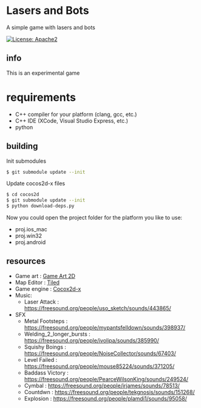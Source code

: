 # Lasers and Bots

A simple game with lasers and bots

[![License: Apache2](https://img.shields.io/badge/license-Apache%202-blue.svg)](/LICENSE)

## info

This is an experimental game

# requirements

- C++ compiler for your platform (clang, gcc, etc.)
- C++ IDE (XCode, Visual Studio Express, etc.)
- python

## building

Init submodules

```bash
$ git submodule update --init
```

Update cocos2d-x files

```bash
$ cd cocos2d
$ git submodule update --init
$ python download-deps.py
```

Now you could open the project folder for the platform you like to use:

- proj.ios_mac
- proj.win32
- proj.android

## resources

- Game art : [Game Art 2D](https://www.gameart2d.com/)
- Map Editor : [Tiled](https://www.mapeditor.org/)
- Game engine : [Cocox2d-x](https://cocos2d-x.org/)
- Music:
  - Laser Attack : https://freesound.org/people/uso_sketch/sounds/443865/
- SFX
  - Metal Footsteps : https://freesound.org/people/mypantsfelldown/sounds/398937/
  - Welding_2_longer_bursts : https://freesound.org/people/ivolipa/sounds/385990/  
  - Squishy Boings : https://freesound.org/people/NoiseCollector/sounds/67403/
  - Level Failed : https://freesound.org/people/mouse85224/sounds/371205/
  - Baddass Victory : https://freesound.org/people/PearceWilsonKing/sounds/249524/
  - Cymbal : https://freesound.org/people/irjames/sounds/78513/
  - Countdwn : https://freesound.org/people/tekgnosis/sounds/151268/
  - Explosion : https://freesound.org/people/plamdi1/sounds/95058/
